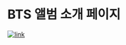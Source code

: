 # BTS 앨범 소개 페이지

<a href="https://limeunseop.github.io/bts">![link](https://img.shields.io/badge/link-https%3A%2F%2Flimeunseop.github.io%2Fbts-brightgreen)</a>
